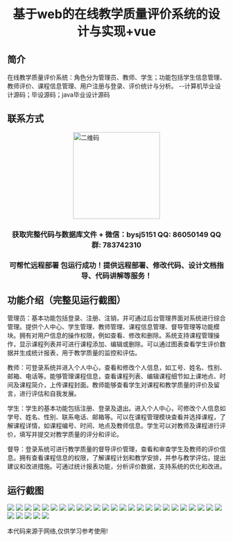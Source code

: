 <p><h1 align="center">基于web的在线教学质量评价系统的设计与实现+vue</h1></p>

## 简介
在线教学质量评价系统：角色分为管理员、教师、学生；功能包括学生信息管理、教师评价、课程信息管理、用户注册与登录、评价统计与分析。    --计算机毕业设计源码；毕设源码；java毕业设计源码


## 联系方式
<img src="https://bs-1329754181.cos.ap-shanghai.myqcloud.com/wx.jpg" alt="二维码" style="display: block; margin: 0 auto;" width="200px">
<p><h3 align="center">获取完整代码与数据库文件 + 微信：bysj5151 QQ: 86050149 QQ群: 783742310</h3></p>
<p><h3 align="center">可帮忙远程部署 包运行成功！提供远程部署、修改代码、设计文档指导、代码讲解等服务！</h3></p>

## 功能介绍（完整见运行截图）
管理员：基本功能包括登录、注册、注销，并可通过后台管理界面对系统进行综合管理。提供个人中心、学生管理、教师管理、课程信息管理、督导管理等功能模块。拥有对用户信息的操作权限，例如查看、修改和删除。系统支持课程管理操作，显示课程列表并可进行课程添加、编辑或删除。可以通过图表查看学生评价数据并生成统计报表，用于教学质量的监控和评估。

教师：可登录系统并进入个人中心，查看和修改个人信息，如工号、姓名、性别、邮箱、电话等。能够管理课程信息，查看课程列表、编辑课程细节如上课地点、时间及课程简介，上传课程封面。教师能够查看学生对课程和教学质量的评价及留言，进行评估和自我发展。

学生：学生的基本功能包括注册、登录及退出。进入个人中心，可修改个人信息如学号、姓名、性别、联系电话、邮箱等。可以在课程管理模块查看并选择课程，了解课程详情，如课程编号、时间、地点及教师信息。学生可以对教师及课程进行评价，填写并提交对教学质量的评分和评论。

督导：登录系统可进行教学质量的督导评价管理，查看和审查学生及教师的评价信息。拥有查看课程信息的权限，了解课程计划和教学安排，并参与教学评估，提出建议和改进措施。可通过统计报表功能，分析评价数据，支持系统的优化和改进。


## 运行截图
![](https://bs-1329754181.cos.ap-shanghai.myqcloud.com/ssm/OnlineTeachingQualityEvaluationSystem/img/001.jpg)
![](https://bs-1329754181.cos.ap-shanghai.myqcloud.com/ssm/OnlineTeachingQualityEvaluationSystem/img/002.jpg)
![](https://bs-1329754181.cos.ap-shanghai.myqcloud.com/ssm/OnlineTeachingQualityEvaluationSystem/img/003.jpg)
![](https://bs-1329754181.cos.ap-shanghai.myqcloud.com/ssm/OnlineTeachingQualityEvaluationSystem/img/004.jpg)
![](https://bs-1329754181.cos.ap-shanghai.myqcloud.com/ssm/OnlineTeachingQualityEvaluationSystem/img/005.jpg)
![](https://bs-1329754181.cos.ap-shanghai.myqcloud.com/ssm/OnlineTeachingQualityEvaluationSystem/img/006.jpg)
![](https://bs-1329754181.cos.ap-shanghai.myqcloud.com/ssm/OnlineTeachingQualityEvaluationSystem/img/007.jpg)
![](https://bs-1329754181.cos.ap-shanghai.myqcloud.com/ssm/OnlineTeachingQualityEvaluationSystem/img/008.jpg)
![](https://bs-1329754181.cos.ap-shanghai.myqcloud.com/ssm/OnlineTeachingQualityEvaluationSystem/img/009.jpg)
![](https://bs-1329754181.cos.ap-shanghai.myqcloud.com/ssm/OnlineTeachingQualityEvaluationSystem/img/010.jpg)
![](https://bs-1329754181.cos.ap-shanghai.myqcloud.com/ssm/OnlineTeachingQualityEvaluationSystem/img/011.jpg)
![](https://bs-1329754181.cos.ap-shanghai.myqcloud.com/ssm/OnlineTeachingQualityEvaluationSystem/img/012.jpg)
![](https://bs-1329754181.cos.ap-shanghai.myqcloud.com/ssm/OnlineTeachingQualityEvaluationSystem/img/013.jpg)
![](https://bs-1329754181.cos.ap-shanghai.myqcloud.com/ssm/OnlineTeachingQualityEvaluationSystem/img/014.jpg)
![](https://bs-1329754181.cos.ap-shanghai.myqcloud.com/ssm/OnlineTeachingQualityEvaluationSystem/img/015.jpg)
![](https://bs-1329754181.cos.ap-shanghai.myqcloud.com/ssm/OnlineTeachingQualityEvaluationSystem/img/016.jpg)
![](https://bs-1329754181.cos.ap-shanghai.myqcloud.com/ssm/OnlineTeachingQualityEvaluationSystem/img/017.jpg)
![](https://bs-1329754181.cos.ap-shanghai.myqcloud.com/ssm/OnlineTeachingQualityEvaluationSystem/img/018.jpg)
![](https://bs-1329754181.cos.ap-shanghai.myqcloud.com/ssm/OnlineTeachingQualityEvaluationSystem/img/019.jpg)
![](https://bs-1329754181.cos.ap-shanghai.myqcloud.com/ssm/OnlineTeachingQualityEvaluationSystem/img/020.jpg)
![](https://bs-1329754181.cos.ap-shanghai.myqcloud.com/ssm/OnlineTeachingQualityEvaluationSystem/img/021.jpg)
![](https://bs-1329754181.cos.ap-shanghai.myqcloud.com/ssm/OnlineTeachingQualityEvaluationSystem/img/022.jpg)
![](https://bs-1329754181.cos.ap-shanghai.myqcloud.com/ssm/OnlineTeachingQualityEvaluationSystem/img/023.jpg)
![](https://bs-1329754181.cos.ap-shanghai.myqcloud.com/ssm/OnlineTeachingQualityEvaluationSystem/img/024.jpg)
![](https://bs-1329754181.cos.ap-shanghai.myqcloud.com/ssm/OnlineTeachingQualityEvaluationSystem/img/025.jpg)
![](https://bs-1329754181.cos.ap-shanghai.myqcloud.com/ssm/OnlineTeachingQualityEvaluationSystem/img/026.jpg)
![](https://bs-1329754181.cos.ap-shanghai.myqcloud.com/ssm/OnlineTeachingQualityEvaluationSystem/img/027.jpg)
![](https://bs-1329754181.cos.ap-shanghai.myqcloud.com/ssm/OnlineTeachingQualityEvaluationSystem/img/028.jpg)
![](https://bs-1329754181.cos.ap-shanghai.myqcloud.com/ssm/OnlineTeachingQualityEvaluationSystem/img/029.jpg)
![](https://bs-1329754181.cos.ap-shanghai.myqcloud.com/ssm/OnlineTeachingQualityEvaluationSystem/img/030.jpg)

<p>本代码来源于网络,仅供学习参考使用!</p>
